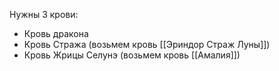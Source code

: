 Нужны 3 крови:
- Кровь дракона
- Кровь Стража (возьмем кровь [[Эриндор Страж Луны]])
- Кровь Жрицы Селунэ (возьмем кровь [[Амалия]])